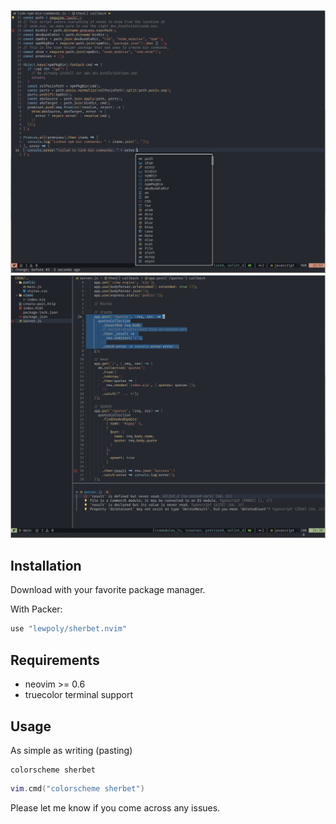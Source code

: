 ![Alt text](/screenshots/2022-07-23_13-39.png?raw=true "Optional Title")
![Alt text](/screenshots/2022-07-23_13-21.png?raw=true "Optional Title")

## Installation

Download with your favorite package manager.  

With Packer:
```lua
use "lewpoly/sherbet.nvim"
```
## Requirements

- neovim >= 0.6
- truecolor terminal support

## Usage

As simple as writing (pasting)

```vim
colorscheme sherbet
```

```lua
vim.cmd("colorscheme sherbet")
```

Please let me know if you come across any issues.
